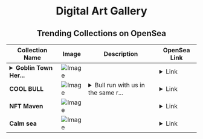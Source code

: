 <div align="center">

# Digital Art Gallery

## Trending Collections on OpenSea

| Collection Name                       | Image                                                                                     | Description                       | OpenSea Link                                                                                          |
|---------------------------------------|-------------------------------------------------------------------------------------------|-----------------------------------|--------------------------------------------------------------------------------------------------------|
| **<details><summary>Goblin Town Her...</summary>Goblin Town Hero</details>** | ![Image](https://i.seadn.io/s/raw/files/77d6b9e1f01bc19e95766e0501c038ee.png?w=500&auto=format?w=200&auto=format) |  | <details><summary>Link</summary>[Goblin Town Hero](https://opensea.io/collection/goblin-town-hero-5)</details> |
| **COOL BULL** | ![Image](https://i.seadn.io/s/raw/files/168bfca69d392b96ef7300d3f418194e.jpg?w=500&auto=format?w=200&auto=format) | <details><summary>Bull run with us in the same r...</summary>Bull run with us in the same room!!!!</details> | <details><summary>Link</summary>[COOL BULL](https://opensea.io/collection/cool-bull-7)</details> |
| **NFT Maven** | ![Image](https://i.seadn.io/s/raw/files/6b41772e524c464f70f418d5aada59b5.jpg?w=500&auto=format?w=200&auto=format) |  | <details><summary>Link</summary>[NFT Maven](https://opensea.io/collection/nft-maven)</details> |
| **Calm sea** | ![Image](https://i.seadn.io/s/raw/files/8fc376ba0e9956c769fb672ecf1a4bc4.jpg?w=500&auto=format?w=200&auto=format) |  | <details><summary>Link</summary>[Calm sea](https://opensea.io/collection/calm-sea-10)</details> |

</div>